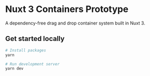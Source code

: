# Nuxt 3 Containers Prototype

A dependency-free drag and drop container system built in Nuxt 3.

## Get started locally

```bash
# Install packages
yarn

# Run development server
yarn dev
```